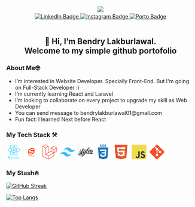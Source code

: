 <div id="header" align="center">
  <img src="https://i.giphy.com/media/v1.Y2lkPTc5MGI3NjExczYxb3JlemhwbWN6OXpobXdvYWo0aWZtZGkzOXY2NjRxaGtwYmpqMyZlcD12MV9pbnRlcm5hbF9naWZfYnlfaWQmY3Q9Zw/bGgsc5mWoryfgKBx1u/giphy.gif" width="100"/>
</div>
<div id="badges" align="center">
  <a href="https://www.linkedin.com/in/bendry-lakburlawal-2903002a4/">
    <img src="https://img.shields.io/badge/LinkedIn-blue?style=for-the-badge&logo=linkedin&logoColor=white" alt="LinkedIn Badge"/>
  </a>
  <a href="https://www.instagram.com/bndry_lkbrlwal?igsh=MXhpZDR3cWtld2lpcg==">
    <img src="https://img.shields.io/badge/Instagram-orange?style=for-the-badge&logo=instagram&logoColor=white" alt="Instagram Badge"/>
  </a>
  <a href="https://bendry-portofolio.vercel.app">
    <img src="https://img.shields.io/badge/Porto & CV-blue?style=for-the-badge&logo=&logoColor=white" alt="Porto Badge"/>
  </a>
  <div>
    <img src="https://komarev.com/ghpvc/?username=Kaben011201&style=flat-square&color=blue" alt=""/>
  </div>
</div>


<h2 align="center">👋 Hi, I’m Bendry Lakburlawal.<br>Welcome to my simple github portofolio</h2>

<h3>About Me🤓</h3>
<ul>
  <li>I’m interested in Website Developer. Specially Front-End. But I'm going on Full-Stack Developer :)</li>
  <li>I’m currently learning React and Laravel</li>
  <li>I’m looking to collaborate on every project to upgrade my skill as Web Developer</li>
  <li>You can send message to bendrylakburlawal01@gmail.com</li>
  <li>Fun fact: I learned Next before React</li>
</ul>

<h3>My Tech Stack ⚒️</h3>
<div>
  <img src="https://github.com/devicons/devicon/blob/master/icons/react/react-original-wordmark.svg" title="React" alt="React" width="40" height="40"/>&nbsp;
  <img src="https://github.com/devicons/devicon/blob/master/icons/svelte/svelte-original-wordmark.svg" title="Svelte" alt="Svelte" width="40" height="40"/>&nbsp;
  <img src="https://github.com/devicons/devicon/blob/master/icons/laravel/laravel-original.svg" title="Laravel" alt="Laravel" width="40" height="40"/>&nbsp;
<!--   <img src="https://github.com/devicons/devicon/blob/master/icons/nextjs/nextjs-original.svg" title="NextJS" alt="NextJS" width="40" height="40"/>&nbsp; -->
  <img src="https://github.com/devicons/devicon/blob/master/icons/tailwindcss/tailwindcss-original.svg" title="TailwindCSS" alt="TailwindCSS width="40" height="40"/>&nbsp;
  <img src="https://github.com/devicons/devicon/blob/master/icons/stylus/stylus-original.svg"  title="Stylus" alt="Stylus" width="40" height="40"/>&nbsp;
  <img src="https://github.com/devicons/devicon/blob/master/icons/css3/css3-plain-wordmark.svg"  title="CSS3" alt="CSS" width="40" height="40"/>&nbsp;
  <img src="https://github.com/devicons/devicon/blob/master/icons/html5/html5-original.svg" title="HTML5" alt="HTML" width="40" height="40"/>&nbsp;
  <img src="https://github.com/devicons/devicon/blob/master/icons/javascript/javascript-original.svg" title="JavaScript" alt="JavaScript" width="40" height="40"/>&nbsp;
<!--   <img src="https://github.com/devicons/devicon/blob/master/icons/mysql/mysql-original.svg" title="MySQL"  alt="MySQL" width="40" height="40"/>&nbsp; -->
<!--   <img src="https://github.com/devicons/devicon/blob/master/icons/nodejs/nodejs-original.svg" title="NodeJS" alt="NodeJS" width="40" height="40"/>&nbsp; -->
  <img src="https://github.com/devicons/devicon/blob/master/icons/git/git-original.svg" title="Git" **alt="Git" width="40" height="40"/>
</div>

<h3>My Stash🔥</h3>

[![GitHub Streak](http://github-readme-streak-stats.herokuapp.com?user=Kaben011201&theme=dark&background=000000)](https://git.io/streak-stats)

[![Top Langs](https://github-readme-stats.vercel.app/api/top-langs/?username=Kaben011201&layout=compact&theme=vision-friendly-dark)](https://github.com/Kaben011201/github-readme-stats)

<!---
Kaben011201/Kaben011201 is a ✨ special ✨ repository because its `README.md` (this file) appears on your GitHub profile.
You can click the Preview link to take a look at your changes.
--->
